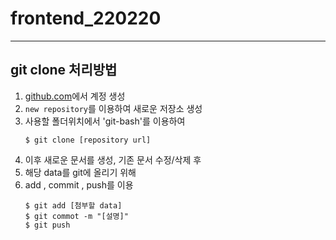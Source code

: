 # frontend_220220

---
## git clone 처리방법
1. [github.com](https://github.com)에서 계정 생성
2. `new repository`를 이용하여 새로운 저장소 생성
3. 사용할 폴더위치에서 'git-bash'를 이용하여
    ``` shell
    $ git clone [repository url]
    ```
4. 이후 새로운 문서를 생성, 기존 문서 수정/삭제 후 
5. 해당 data를 git에 올리기 위해
6. add , commit , push를 이용
    ``` shell
    $ git add [첨부할 data]
    $ git commot -m "[설명]"
    $ git push
    ```
